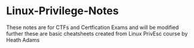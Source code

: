 # Linux-Privilege-Notes
These notes are for CTFs and Certfication Exams and will be modified further
these are basic cheatsheets created  from  Linux PrivEsc course by Heath Adams
